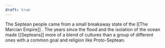 ```yaml
---
draft: true
---
```



The Septean people came from a small breakaway state of the [[The Marcian Empire]] . The years since the flood and the isolation of the ocean made [[Septeans]] more of a blend of cultures than a group of different ones with a common goal and religion like Proto-Septean.
